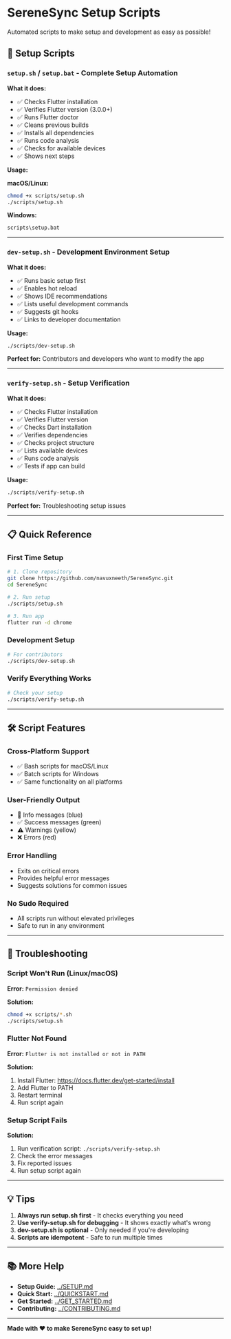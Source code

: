 # SereneSync Setup Scripts

Automated scripts to make setup and development as easy as possible!

## 🚀 Setup Scripts

### `setup.sh` / `setup.bat` - Complete Setup Automation

**What it does:**
- ✅ Checks Flutter installation
- ✅ Verifies Flutter version (3.0.0+)
- ✅ Runs Flutter doctor
- ✅ Cleans previous builds
- ✅ Installs all dependencies
- ✅ Runs code analysis
- ✅ Checks for available devices
- ✅ Shows next steps

**Usage:**

**macOS/Linux:**
```bash
chmod +x scripts/setup.sh
./scripts/setup.sh
```

**Windows:**
```cmd
scripts\setup.bat
```

---

### `dev-setup.sh` - Development Environment Setup

**What it does:**
- ✅ Runs basic setup first
- ✅ Enables hot reload
- ✅ Shows IDE recommendations
- ✅ Lists useful development commands
- ✅ Suggests git hooks
- ✅ Links to developer documentation

**Usage:**
```bash
./scripts/dev-setup.sh
```

**Perfect for:** Contributors and developers who want to modify the app

---

### `verify-setup.sh` - Setup Verification

**What it does:**
- ✅ Checks Flutter installation
- ✅ Verifies Flutter version
- ✅ Checks Dart installation
- ✅ Verifies dependencies
- ✅ Checks project structure
- ✅ Lists available devices
- ✅ Runs code analysis
- ✅ Tests if app can build

**Usage:**
```bash
./scripts/verify-setup.sh
```

**Perfect for:** Troubleshooting setup issues

---

## 📋 Quick Reference

### First Time Setup
```bash
# 1. Clone repository
git clone https://github.com/navuxneeth/SereneSync.git
cd SereneSync

# 2. Run setup
./scripts/setup.sh

# 3. Run app
flutter run -d chrome
```

### Development Setup
```bash
# For contributors
./scripts/dev-setup.sh
```

### Verify Everything Works
```bash
# Check your setup
./scripts/verify-setup.sh
```

---

## 🛠️ Script Features

### Cross-Platform Support
- ✅ Bash scripts for macOS/Linux
- ✅ Batch scripts for Windows
- ✅ Same functionality on all platforms

### User-Friendly Output
- 🔵 Info messages (blue)
- ✅ Success messages (green)
- ⚠️ Warnings (yellow)
- ❌ Errors (red)

### Error Handling
- Exits on critical errors
- Provides helpful error messages
- Suggests solutions for common issues

### No Sudo Required
- All scripts run without elevated privileges
- Safe to run in any environment

---

## 🐛 Troubleshooting

### Script Won't Run (Linux/macOS)

**Error:** `Permission denied`

**Solution:**
```bash
chmod +x scripts/*.sh
./scripts/setup.sh
```

### Flutter Not Found

**Error:** `Flutter is not installed or not in PATH`

**Solution:**
1. Install Flutter: https://docs.flutter.dev/get-started/install
2. Add Flutter to PATH
3. Restart terminal
4. Run script again

### Setup Script Fails

**Solution:**
1. Run verification script: `./scripts/verify-setup.sh`
2. Check the error messages
3. Fix reported issues
4. Run setup script again

---

## 💡 Tips

1. **Always run setup.sh first** - It checks everything you need
2. **Use verify-setup.sh for debugging** - It shows exactly what's wrong
3. **dev-setup.sh is optional** - Only needed if you're developing
4. **Scripts are idempotent** - Safe to run multiple times

---

## 📚 More Help

- **Setup Guide:** [../SETUP.md](../SETUP.md)
- **Quick Start:** [../QUICKSTART.md](../QUICKSTART.md)
- **Get Started:** [../GET_STARTED.md](../GET_STARTED.md)
- **Contributing:** [../CONTRIBUTING.md](../CONTRIBUTING.md)

---

**Made with ❤️ to make SereneSync easy to set up!**
